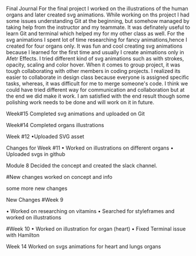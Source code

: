 Final Journal
For the final project I worked on the illustrations of the human organs and later created svg animations. 
While working on ths project I had some issues understanding Git at the beginning, but somehow managed by taking help from the instructor and my teammate. It was definately useful to learn Git and terminal which helped my for my other class as well. For the svg animations I spent lot of time researching for fancy animations,hence I created for four organs only. It was fun and cool creating svg animations because I learned for the first time and usually I create animations only in Afetr Effects. I tried different kind of svg animations such as with strokes, opacity, scaling and color hover. When it comes to group project, it was tough collaborating with other members in coding projects. I realized its easier to collaborate in design class because everyone is assigned specific tasks, whereas, it was difficult for me to merge someone's code. I think we could have tried different way for communication and collaboration but at the end we did make it work. I am satisfied with the end result though some polishing work needs to be done and will work on it in future. 


Week#15
Completed svg animations and uploaded on Git

Week#14
Completed organs illustrations

Week #12
•Uploaded SVG asset

Changes for Week #11
• Worked on illustrations on different organs
• Uploaded svgs in github  

Module 8 
Decided the concept and created the slack channel.

#New changes
worked on concept and info

some more new changes

New Changes #Week 9

• Worked on researching on vitamins
• Searched for styleframes and worked on illustrations

#Week 10
• Worked on illustration for organ (heart)
• Fixed Terminal issue with Hamilton

Week 14
Worked on svgs animations for heart and lungs organs
